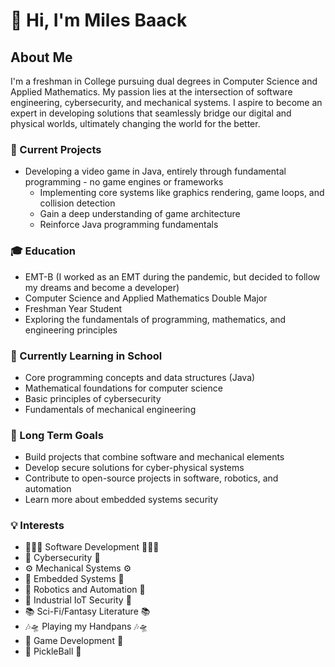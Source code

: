 # 👋 Hi, I'm Miles Baack

## About Me
I'm a freshman in College pursuing dual degrees in Computer Science and Applied Mathematics. My passion lies at the intersection of software engineering, cybersecurity, and mechanical systems. I aspire to become an expert in developing solutions that seamlessly bridge our digital and physical worlds, ultimately changing the world for the better.

### 🚀 Current Projects
- Developing a video game in Java, entirely through fundamental programming - no game engines or frameworks
  - Implementing core systems like graphics rendering, game loops, and collision detection
  - Gain a deep understanding of game architecture
  - Reinforce Java programming fundamentals

### 🎓 Education
- EMT-B (I worked as an EMT during the pandemic, but decided to follow my dreams and become a developer)
- Computer Science and Applied Mathematics Double Major
- Freshman Year Student
- Exploring the fundamentals of programming, mathematics, and engineering principles

### 🌱 Currently Learning in School
- Core programming concepts and data structures (Java)
- Mathematical foundations for computer science 
- Basic principles of cybersecurity
- Fundamentals of mechanical engineering

### 🔭 Long Term Goals
- Build projects that combine software and mechanical elements
- Develop secure solutions for cyber-physical systems
- Contribute to open-source projects in software, robotics, and automation
- Learn more about embedded systems security

### 💡 Interests
- 🧑🏼‍💻 Software Development 🧑🏼‍💻
- 🔐 Cybersecurity 🔐
- ⚙️ Mechanical Systems ⚙️
- 🦾 Embedded Systems 🦾
- 🤖 Robotics and Automation 🤖
- 🚨 Industrial IoT Security 🚨
- 📚 Sci-Fi/Fantasy Literature 📚
- 🎶🛸 Playing my Handpans 🎶🛸
- 👾 Game Development 👾
- 🏓 PickleBall 🏓
